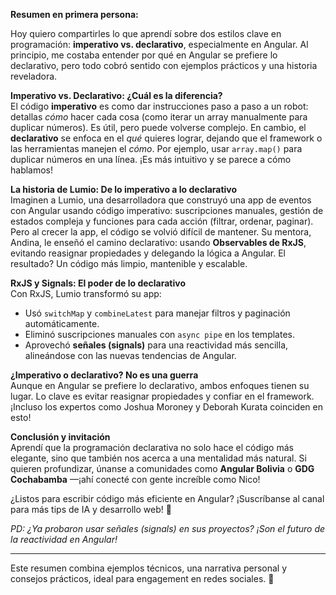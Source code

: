 **Resumen en primera persona:**  

Hoy quiero compartirles lo que aprendí sobre dos estilos clave en programación: **imperativo vs. declarativo**, especialmente en Angular. Al principio, me costaba entender por qué en Angular se prefiere lo declarativo, pero todo cobró sentido con ejemplos prácticos y una historia reveladora.  

**Imperativo vs. Declarativo: ¿Cuál es la diferencia?**  
El código **imperativo** es como dar instrucciones paso a paso a un robot: detallas *cómo* hacer cada cosa (como iterar un array manualmente para duplicar números). Es útil, pero puede volverse complejo. En cambio, el **declarativo** se enfoca en el *qué* quieres lograr, dejando que el framework o las herramientas manejen el *cómo*. Por ejemplo, usar `array.map()` para duplicar números en una línea. ¡Es más intuitivo y se parece a cómo hablamos!  

**La historia de Lumio: De lo imperativo a lo declarativo**  
Imaginen a Lumio, una desarrolladora que construyó una app de eventos con Angular usando código imperativo: suscripciones manuales, gestión de estados compleja y funciones para cada acción (filtrar, ordenar, paginar). Pero al crecer la app, el código se volvió difícil de mantener. Su mentora, Andina, le enseñó el camino declarativo: usando **Observables de RxJS**, evitando reasignar propiedades y delegando la lógica a Angular. El resultado? Un código más limpio, mantenible y escalable.  

**RxJS y Signals: El poder de lo declarativo**  
Con RxJS, Lumio transformó su app:  
- Usó `switchMap` y `combineLatest` para manejar filtros y paginación automáticamente.  
- Eliminó suscripciones manuales con `async pipe` en los templates.  
- Aprovechó **señales (signals)** para una reactividad más sencilla, alineándose con las nuevas tendencias de Angular.  

**¿Imperativo o declarativo? No es una guerra**  
Aunque en Angular se prefiere lo declarativo, ambos enfoques tienen su lugar. Lo clave es evitar reasignar propiedades y confiar en el framework. ¡Incluso los expertos como Joshua Moroney y Deborah Kurata coinciden en esto!  

**Conclusión y invitación**  
Aprendí que la programación declarativa no solo hace el código más elegante, sino que también nos acerca a una mentalidad más natural. Si quieren profundizar, únanse a comunidades como **Angular Bolivia** o **GDG Cochabamba** —¡ahí conecté con gente increíble como Nico!  

¿Listos para escribir código más eficiente en Angular? ¡Suscríbanse al canal para más tips de IA y desarrollo web! 🚀  

*PD: ¿Ya probaron usar señales (signals) en sus proyectos? ¡Son el futuro de la reactividad en Angular!*  

---  
Este resumen combina ejemplos técnicos, una narrativa personal y consejos prácticos, ideal para engagement en redes sociales. 🌟